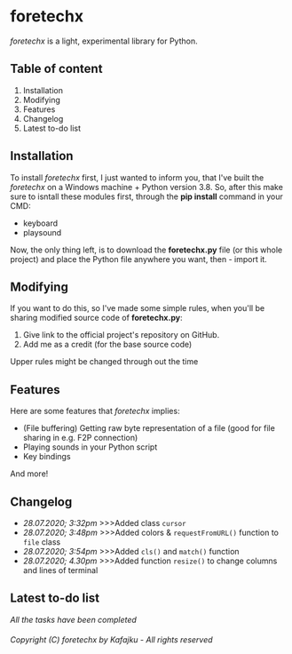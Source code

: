 # foretechx
*foretechx* is a light, experimental library for Python.

## Table of content
1. Installation
2. Modifying
3. Features
4. Changelog
5. Latest to-do list

## Installation
To install *foretechx* first, I just wanted to inform you, that I've built the *foretechx* on a Windows machine + Python version 3.8.
So, after this make sure to isntall these modules first, through the **pip install** command in your CMD:
- keyboard
- playsound

Now, the only thing left, is to download the **foretechx.py** file (or this whole project) and place the Python file anywhere you want, then - import it.

## Modifying
If you want to do this, so I've made some simple rules, when you'll be sharing modified source code of **foretechx.py**:
1. Give link to the official project's repository on GitHub.
2. Add me as a credit (for the base source code)

Upper rules might be changed through out the time

## Features
Here are some features that *foretechx* implies:
- (File buffering) Getting raw byte representation of a file (good for file sharing in e.g. F2P connection)
- Playing sounds in your Python script
- Key bindings

And more!

## Changelog
- *28.07.2020; 3:32pm* >>>Added class `cursor`
- *28.07.2020; 3:48pm* >>>Added colors & `requestFromURL()` function to `file` class
- *28.07.2020; 3:54pm* >>>Added `cls()` and `match()` function
- *28.07.2020; 4.30pm* >>>Added function `resize()` to change columns and lines of terminal

## Latest to-do list
*All the tasks have been completed*

###### Copyright (C) foretechx by Kafajku - All rights reserved
